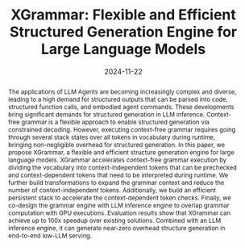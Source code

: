 ---
title: 'XGrammar: Flexible and Efficient Structured Generation Engine for Large Language Models'

authors:
  - Yixin Dong
  - Charlie F. Ruan
  - Yaxing Cai
  - Ruihang Lai
  - Ziyi Xu
  - Yilong Zhao
  - Tianqi Chen

# Author notes (optional)
# author_notes:
#   - 'Equal contribution'
#   - 'Equal contribution'
#   - 'Equal contribution'
#   - 'Equal contribution'

date: '2024-11-22'
doi: ''

# Schedule page publish date (NOT publication's date).
publishDate: '2024-11-22'

# Publication type.
# Accepts a single type but formatted as a YAML list (for Hugo requirements).
# Enter a publication type from the CSL standard.
publication_types: ['preprint']

# Publication name and optional abbreviated publication name.
publication: Under Submission
publication_short: Under Submission

abstract: The applications of LLM Agents are becoming increasingly complex and diverse, leading to a high demand for structured outputs that can be parsed into code, structured function calls, and embodied agent commands. These developments bring significant demands for structured generation in LLM inference. Context-free grammar is a flexible approach to enable structured generation via constrained decoding. However, executing context-free grammar requires going through several stack states over all tokens in vocabulary during runtime, bringing non-negligible overhead for structured generation. In this paper, we propose XGrammar, a flexible and efficient structure generation engine for large language models. XGrammar accelerates context-free grammar execution by dividing the vocabulary into context-independent tokens that can be prechecked and context-dependent tokens that need to be interpreted during runtime. We further build transformations to expand the grammar context and reduce the number of context-independent tokens. Additionally, we build an efficient persistent stack to accelerate the context-dependent token checks. Finally, we co-design the grammar engine with LLM inference engine to overlap grammar computation with GPU executions. Evaluation results show that XGrammar can achieve up to 100x speedup over existing solutions. Combined with an LLM inference engine, it can generate near-zero overhead structure generation in end-to-end low-LLM serving.

tags: []

# Display this page in the Featured widget?
featured: true

# Custom links (uncomment lines below)
links:
- name: Blog
  url: https://blog.mlc.ai/2024/11/22/achieving-efficient-flexible-portable-structured-generation-with-xgrammar

url_pdf: 'https://arxiv.org/abs/2411.15100'
# url_poster: 'https://docs.google.com/presentation/d/1t3zp4-4bu7gZcFs-gJL0okiSw_0hd01X/edit?usp=sharing'
url_code: 'https://github.com/mlc-ai/xgrammar'

# Featured image
# To use, add an image named `featured.jpg/png` to your page's folder.
# image:
#   caption: 'Image credit: CD-GraB Paper Figure 1'
#   focal_point: ''
#   preview_only: false

---